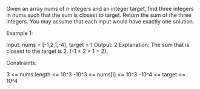 Given an array nums of n integers and an integer target, find three integers in nums such that the sum is closest to target. Return the sum of the three integers. You may assume that each input would have exactly one solution.

Example 1:

Input: nums = [-1,2,1,-4], target = 1
Output: 2
Explanation: The sum that is closest to the target is 2. (-1 + 2 + 1 = 2).
 

Constraints:

3 <= nums.length <= 10^3
-10^3 <= nums[i] <= 10^3
-10^4 <= target <= 10^4
